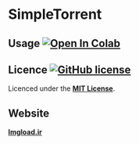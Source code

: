 # SimpleTorrent

## Usage [![Open In Colab](https://colab.research.google.com/assets/colab-badge.svg)](https://colab.research.google.com/github/imgload/simple-torrent/blob/master/SimpleTorrent.ipynb)

## Licence [![GitHub license](https://camo.githubusercontent.com/c2a8e6005409afeccfd12fec8c109c9ca9b778a6/68747470733a2f2f696d672e736869656c64732e696f2f6769746875622f6c6963656e73652f737a7968612f52636c6f6e654c6162417263686976652e737667)](https://github.com/imgload/simple-torrent/blob/master/LICENSE)
Licenced under the [**MIT License**](https://github.com/imgload/simple-torrent/blob/master/LICENSE).

## Website 
[**Imgload.ir**](http://Imgload.ir)
